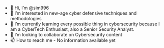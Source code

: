 - 👋 Hi, I’m @sim996
- 👀 I’m interested in new-age cyber defensive techniques and methodologies
- 🌱 I’m currently learning every possible thing in cybersecurity because I am a CyberTech Enthusiast, also a Senior Security Analyst.
- 💞️ I’m looking to collaborate on Cybersecurity content
- 📫 How to reach me - No information available yet

<!---
sim996/sim996 is a ✨ special ✨ repository because its `README.md` (this file) appears on your GitHub profile.
You can click the Preview link to take a look at your changes.
--->

